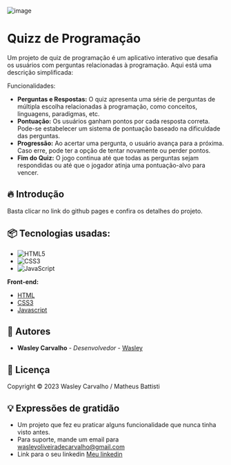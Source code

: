 ![image](https://github.com/wasleyfps/quizz/assets/88601440/29d62ee0-691a-4c2f-ad1b-b2d89fa78c24)

# Quizz de Programação

Um projeto de quiz de programação é um aplicativo interativo que desafia os usuários com perguntas relacionadas à programação. Aqui está uma descrição simplificada:

Funcionalidades:

- **Perguntas e Respostas:** O quiz apresenta uma série de perguntas de múltipla escolha relacionadas à programação, como conceitos, linguagens, paradigmas, etc.
- **Pontuação:** Os usuários ganham pontos por cada resposta correta. Pode-se estabelecer um sistema de pontuação baseado na dificuldade das perguntas.
- **Progressão:** Ao acertar uma pergunta, o usuário avança para a próxima. Caso erre, pode ter a opção de tentar novamente ou perder pontos.
- **Fim do Quiz:** O jogo continua até que todas as perguntas sejam respondidas ou até que o jogador atinja uma pontuação-alvo para vencer.

## 🔥 Introdução

Basta clicar no link do github pages e confira os detalhes do projeto.

## 📦 Tecnologias usadas:

* ![HTML5](https://img.shields.io/badge/html5-%23E34F26.svg?style=for-the-badge&logo=html5&logoColor=white)
* ![CSS3](https://img.shields.io/badge/css3-%231572B6.svg?style=for-the-badge&logo=css3&logoColor=white)
* ![JavaScript](https://img.shields.io/badge/javascript-%23323330.svg?style=for-the-badge&logo=javascript&logoColor=%23F7DF1E)

**Front-end:**
* [HTML](https://developer.mozilla.org/pt-BR/docs/Web/HTML)
* [CSS3](https://developer.mozilla.org/pt-BR/docs/Web/CSS)
* [Javascript](https://developer.mozilla.org/pt-BR/docs/Web/JavaScript)

## 👷 Autores

* **Wasley Carvalho** - *Desenvolvedor* - [Wasley](https://github.com/wasleyfps)


## 📄 Licença

Copyright © 2023 Wasley Carvalho / Matheus Battisti



## 💡 Expressões de gratidão

* Um projeto que fez eu praticar alguns funcionalidade que nunca tinha visto antes.
* Para suporte, mande um email para wasleyoliveiradecarvalho@gmail.com
* Link para o seu linkedin [Meu linkedin](https://www.linkedin.com/in/wasleyfps/)

